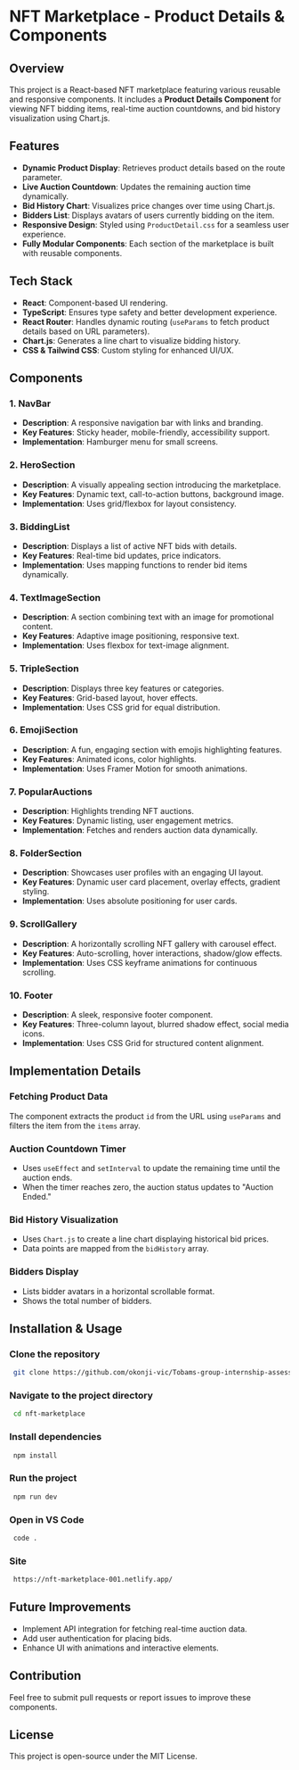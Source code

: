 
# NFT Marketplace - Product Details & Components

## Overview
This project is a React-based NFT marketplace featuring various reusable and responsive components. It includes a **Product Details Component** for viewing NFT bidding items, real-time auction countdowns, and bid history visualization using Chart.js.

## Features
- **Dynamic Product Display**: Retrieves product details based on the route parameter.
- **Live Auction Countdown**: Updates the remaining auction time dynamically.
- **Bid History Chart**: Visualizes price changes over time using Chart.js.
- **Bidders List**: Displays avatars of users currently bidding on the item.
- **Responsive Design**: Styled using `ProductDetail.css` for a seamless user experience.
- **Fully Modular Components**: Each section of the marketplace is built with reusable components.

## Tech Stack
- **React**: Component-based UI rendering.
- **TypeScript**: Ensures type safety and better development experience.
- **React Router**: Handles dynamic routing (`useParams` to fetch product details based on URL parameters).
- **Chart.js**: Generates a line chart to visualize bidding history.
- **CSS & Tailwind CSS**: Custom styling for enhanced UI/UX.

## Components
### 1. NavBar
- **Description**: A responsive navigation bar with links and branding.
- **Key Features**: Sticky header, mobile-friendly, accessibility support.
- **Implementation**: Hamburger menu for small screens.

### 2. HeroSection
- **Description**: A visually appealing section introducing the marketplace.
- **Key Features**: Dynamic text, call-to-action buttons, background image.
- **Implementation**: Uses grid/flexbox for layout consistency.

### 3. BiddingList
- **Description**: Displays a list of active NFT bids with details.
- **Key Features**: Real-time bid updates, price indicators.
- **Implementation**: Uses mapping functions to render bid items dynamically.

### 4. TextImageSection
- **Description**: A section combining text with an image for promotional content.
- **Key Features**: Adaptive image positioning, responsive text.
- **Implementation**: Uses flexbox for text-image alignment.

### 5. TripleSection
- **Description**: Displays three key features or categories.
- **Key Features**: Grid-based layout, hover effects.
- **Implementation**: Uses CSS grid for equal distribution.

### 6. EmojiSection
- **Description**: A fun, engaging section with emojis highlighting features.
- **Key Features**: Animated icons, color highlights.
- **Implementation**: Uses Framer Motion for smooth animations.

### 7. PopularAuctions
- **Description**: Highlights trending NFT auctions.
- **Key Features**: Dynamic listing, user engagement metrics.
- **Implementation**: Fetches and renders auction data dynamically.

### 8. FolderSection
- **Description**: Showcases user profiles with an engaging UI layout.
- **Key Features**: Dynamic user card placement, overlay effects, gradient styling.
- **Implementation**: Uses absolute positioning for user cards.

### 9. ScrollGallery
- **Description**: A horizontally scrolling NFT gallery with carousel effect.
- **Key Features**: Auto-scrolling, hover interactions, shadow/glow effects.
- **Implementation**: Uses CSS keyframe animations for continuous scrolling.

### 10. Footer
- **Description**: A sleek, responsive footer component.
- **Key Features**: Three-column layout, blurred shadow effect, social media icons.
- **Implementation**: Uses CSS Grid for structured content alignment.

## Implementation Details
### **Fetching Product Data**
The component extracts the product `id` from the URL using `useParams` and filters the item from the `items` array.

### **Auction Countdown Timer**
- Uses `useEffect` and `setInterval` to update the remaining time until the auction ends.
- When the timer reaches zero, the auction status updates to "Auction Ended."

### **Bid History Visualization**
- Uses `Chart.js` to create a line chart displaying historical bid prices.
- Data points are mapped from the `bidHistory` array.

### **Bidders Display**
- Lists bidder avatars in a horizontal scrollable format.
- Shows the total number of bidders.

## Installation & Usage
### **Clone the repository**
```sh
 git clone https://github.com/okonji-vic/Tobams-group-internship-assessment.git
```

### **Navigate to the project directory**
```sh
 cd nft-marketplace
```

### **Install dependencies**
```sh
 npm install
```

### **Run the project**
```sh
 npm run dev
```

### **Open in VS Code**
```sh
 code .
```

### **Site**
```sh
 https://nft-marketplace-001.netlify.app/
```

## Future Improvements
- Implement API integration for fetching real-time auction data.
- Add user authentication for placing bids.
- Enhance UI with animations and interactive elements.

## Contribution
Feel free to submit pull requests or report issues to improve these components.

## License
This project is open-source under the MIT License.



